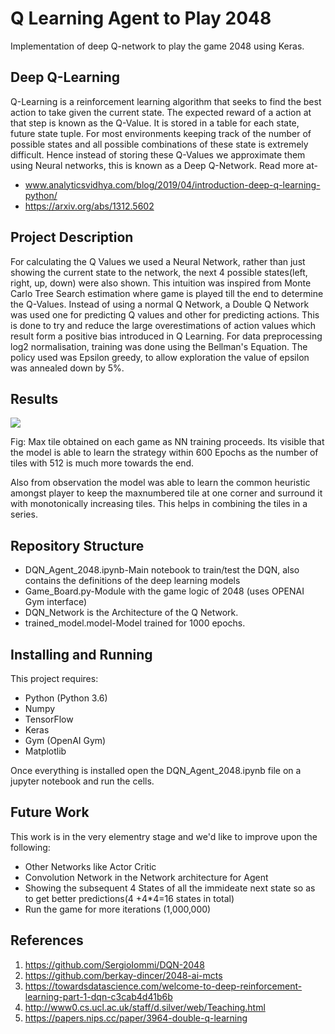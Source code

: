 # Q Learning Agent to Play 2048
Implementation of deep Q-network to play the game 2048 using Keras.

## Deep Q-Learning
Q-Learning is a reinforcement learning algorithm that seeks to find the best action to take given the current state. The expected reward of a action at that step is known as the Q-Value. It is stored in a table for each state, future state tuple. For most environments keeping track of the number of possible states and all possible combinations of these state is extremely difficult. Hence instead of storing these Q-Values we approximate them using Neural networks, this is known as a Deep Q-Network.
Read more at-
- www.analyticsvidhya.com/blog/2019/04/introduction-deep-q-learning-python/
- https://arxiv.org/abs/1312.5602


## Project Description 
For calculating the Q Values we used a Neural Network, rather than just showing the current state to the network, the next 4 possible states(left, right, up, down) were also shown. This intuition was inspired from Monte Carlo Tree Search estimation where game is played till the end to determine the Q-Values. Instead of using a normal Q Network, a Double Q Network was used one for predicting Q values and other for predicting actions. This is done to try and reduce the large overestimations of action values which result form a positive bias introduced in Q Learning. For data preprocessing log2 normalisation, training was done using the Bellman's Equation. The policy used was Epsilon greedy, to allow exploration the value of epsilon was annealed down by 5%. 

## Results

![](https://github.com/dsgiitr/rl_2048/blob/master/Max_tile.png) 

Fig: Max tile obtained on each game as NN training proceeds. Its visible that the model is able to learn the strategy within 600 Epochs as the number of tiles with 512 is much more towards the end.

Also from observation the model was able to learn the common heuristic amongst player to keep the maxnumbered tile at one corner and surround it with monotonically increasing tiles. This helps in combining the tiles in a series. 

## Repository Structure
- DQN_Agent_2048.ipynb-Main notebook to train/test the DQN, also contains the definitions of the deep learning models
- Game_Board.py-Module with the game logic of 2048 (uses OPENAI Gym interface)
- DQN_Network is the Architecture of the Q Network.
- trained_model.model-Model trained for 1000 epochs.

## Installing and Running
This project requires:
- Python (Python 3.6)
- Numpy
- TensorFlow
- Keras
- Gym (OpenAI Gym)
- Matplotlib

Once everything is installed open the DQN_Agent_2048.ipynb file on a jupyter notebook and run the cells.

## Future Work
This work is in the very elementry stage and we'd like to improve upon the following:
- Other Networks like Actor Critic
- Convolution Network in the Network architecture for Agent
- Showing the subsequent 4 States of all the immideate next state so as to get better predictions(4 +4*4=16 states in total)
- Run the game for more iterations (1,000,000)

## References
1. https://github.com/SergioIommi/DQN-2048
2. https://github.com/berkay-dincer/2048-ai-mcts
3. https://towardsdatascience.com/welcome-to-deep-reinforcement-learning-part-1-dqn-c3cab4d41b6b
4. http://www0.cs.ucl.ac.uk/staff/d.silver/web/Teaching.html
5. https://papers.nips.cc/paper/3964-double-q-learning
